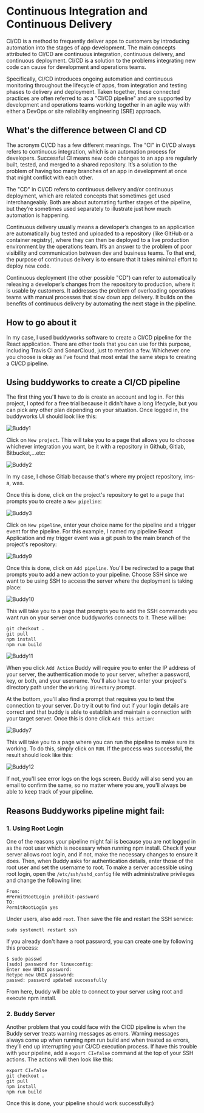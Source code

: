 # Continuous Integration and Continuous Delivery
CI/CD is a method to frequently deliver apps to customers by introducing automation into the stages of app development. The main concepts attributed to CI/CD are continuous integration, continuous delivery, and continuous deployment. CI/CD is a solution to the problems integrating new code can cause for development and operations teams.

Specifically, CI/CD introduces ongoing automation and continuous monitoring throughout the lifecycle of apps, from integration and testing phases to delivery and deployment. Taken together, these connected practices are often referred to as a "CI/CD pipeline" and are supported by development and operations teams working together in an agile way with either a DevOps or site reliability engineering (SRE) approach.

## What's the difference between CI and CD
The acronym CI/CD has a few different meanings. The "CI" in CI/CD always refers to continuous integration, which is an automation process for developers. Successful CI means new code changes to an app are regularly built, tested, and merged to a shared repository. It’s a solution to the problem of having too many branches of an app in development at once that might conflict with each other.

The "CD" in CI/CD refers to continuous delivery and/or continuous deployment, which are related concepts that sometimes get used interchangeably. Both are about automating further stages of the pipeline, but they’re sometimes used separately to illustrate just how much automation is happening.

Continuous delivery usually means a developer’s changes to an application are automatically bug tested and uploaded to a repository (like GitHub or a container registry), where they can then be deployed to a live production environment by the operations team. It’s an answer to the problem of poor visibility and communication between dev and business teams. To that end, the purpose of continuous delivery is to ensure that it takes minimal effort to deploy new code.

Continuous deployment (the other possible "CD") can refer to automatically releasing a developer’s changes from the repository to production, where it is usable by customers. It addresses the problem of overloading operations teams with manual processes that slow down app delivery. It builds on the benefits of continuous delivery by automating the next stage in the pipeline.

## How to go about it
In my case, I used buddyworks software to create a CI/CD pipeline for the React application. There are other tools that you can use for this purpose, including Travis CI and SonarCloud, just to mention a few. Whichever one you choose is okay as I've found that most entail the same steps to creating a CI/CD pipeline.

## Using buddyworks to create a CI/CD pipeline
The first thing you'll have to do is create an account and log in. For this project, I opted for a free trial because it didn't have a long lifecycle, but you can pick any other plan depending on your situation. Once logged in, the buddyworks UI should look like this:

![Buddy1](https://user-images.githubusercontent.com/122386130/229431623-6c0e42f8-cfaf-40d1-b94e-d5e89350a0f4.PNG)

Click on ````New project````. This will take you to a page that allows you to choose whichever integration you want, be it with a repository in Github, Gitlab, Bitbucket,...etc:

![Buddy2](https://user-images.githubusercontent.com/122386130/229431813-1aeae401-4c25-487d-9a1d-c67a5eea9eb4.PNG)

In my case, I chose Gitlab because that's where my project repository, ims-a, was.

Once this is done, click on the project's repository to get to a page that prompts you to create a ````New pipeline````:

![Buddy3](https://user-images.githubusercontent.com/122386130/229431970-d14a31df-8290-4a00-8002-72ed803af57b.PNG)

Click on ````New pipeline````, enter your choice name for the pipeline and a trigger event for the pipeline. For this example, I named my pipeline React Application and my trigger event was a git push to the main branch of the project's repository:

![Buddy9](https://user-images.githubusercontent.com/122386130/229432222-e98bc8d0-86c1-45e9-a70c-88a5259dabf7.PNG)

Once this is done, click on ````Add pipeline````. You'll be redirected to a page that prompts you to add a new action to your pipeline. Choose SSH since we want to be using SSH to access the server where the deployment is taking place:

![Buddy10](https://user-images.githubusercontent.com/122386130/229432561-4ce62e79-1dfe-46ea-934d-1edd70cae4ba.PNG)

This will take you to a page that prompts you to add the SSH commands you want run on your server once buddyworks connects to it. These will be:
```
git checkout .
git pull
npm install
npm run build
```

![Buddy11](https://user-images.githubusercontent.com/122386130/229433434-096939fe-f162-4bed-84b9-0a87a8a4a170.PNG)

When you click ````Add Action```` Buddy will require you to enter the IP address of your server, the authentication mode to your server, whether a password, key, or both, and your username. You'll also have to enter your project's directory path under the ````Working Directory```` prompt.

At the bottom, you'll also find a prompt that requires you to test the connection to your server. Do try it out to find out if your login details are correct and that buddy is able to establish and maintain a connection with your target server. Once this is done click ````Add this action````:

![Buddy7](https://user-images.githubusercontent.com/122386130/229433906-5138274a-68a0-474a-8fcf-bd3b07ff9e54.PNG)

This will take you to a page where you can run the pipeline to make sure its working. To do this, simply click on ````RUN````. If the process was successful, the result should look like this:

![Buddy12](https://user-images.githubusercontent.com/122386130/229434506-34160940-c556-45c6-a4fb-580a5d854d23.PNG)

If not, you'll see error logs on the logs screen. Buddy will also send you an email to confirm the same, so no matter where you are, you'll always be able to keep track of your pipeline.

## Reasons Buddyworks pipeline might fail:
### 1. Using Root Login
One of the reasons your pipeline might fail is because you are not logged in as the root user which is necessary when running npm install. Check if your server allows root login, and if not, make the necessary changes to ensure it does. Then, when Buddy asks for authentication details, enter those of the root user and set the username to root.
To make a server accessible using root login, open the ````/etc/ssh/sshd_config```` file with administrative privileges and change the following line:
```
From:
#PermitRootLogin prohibit-password
TO:
PermitRootLogin yes
```
Under users, also add ````root````. Then save the file and restart the SSH service:
```
sudo systemctl restart ssh
```

If you already don't have a root password, you can create one by following this process:
```
$ sudo passwd
[sudo] password for linuxconfig: 
Enter new UNIX password: 
Retype new UNIX password: 
passwd: password updated successfully
```
From here, buddy will be able to connect to your server using root and execute npm install.

### 2. Buddy Server

Another problem that you could face with the CICD pipeline is when the Buddy server treats warning messages as errors. Warning messages always come up when running npm run build and when treated as errors, they'll end up interrupting your CI/CD execution process. If have this trouble with your pipeline, add a ````export CI=false```` command at the top of your SSH actions. The actions will then look like this:
```
export CI=false
git checkout .
git pull
npm install
npm run build
```
Once this is done, your pipeline should work successfully:)
